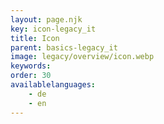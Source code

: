 ```yaml
---
layout: page.njk
key: icon-legacy_it
title: Icon
parent: basics-legacy_it
image: legacy/overview/icon.webp
keywords: 
order: 30
availablelanguages: 
    - de
    - en
---
```

